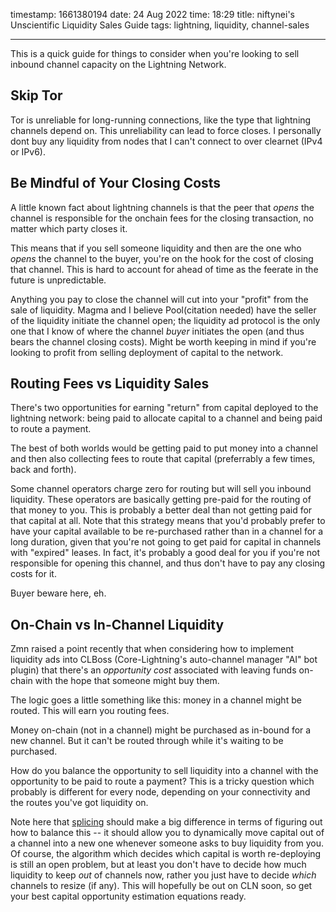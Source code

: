timestamp: 1661380194
date: 24 Aug 2022
time: 18:29
title: niftynei's Unscientific Liquidity Sales Guide
tags: lightning, liquidity, channel-sales

---
This is a quick guide for things to consider when you're looking to sell inbound channel capacity on the Lightning Network.

## Skip Tor
Tor is unreliable for long-running connections, like the type that lightning channels depend on. This unreliability can lead to force closes. I personally dont buy any liquidity from nodes that I can't connect to over clearnet (IPv4 or IPv6).

## Be Mindful of Your Closing Costs
A little known fact about lightning channels is that the peer that *opens* the channel is responsible for the onchain fees for the closing transaction, no matter which party closes it.

This means that if you sell someone liquidity and then are the one who *opens* the channel to the buyer, you're on the hook for the cost of closing that channel. This is hard to account for ahead of time as the feerate in the future is unpredictable.

Anything you pay to close the channel will cut into your "profit" from the sale of liquidity. Magma and I believe Pool(citation needed) have the seller of the liquidity initiate the channel open; the liquidity ad protocol is the only one that I know of where the channel *buyer* initiates the open (and thus bears the channel closing costs). Might be worth keeping in mind if you're looking to profit from selling deployment of capital to the network.

## Routing Fees vs Liquidity Sales
There's two opportunities for earning "return" from capital deployed to the lightning network: being paid to allocate capital to a channel and being paid to route a payment.

The best of both worlds would be getting paid to put money into a channel and then also collecting fees to route that capital (preferrably a few times, back and forth).

Some channel operators charge zero for routing but will sell you inbound liquidity. These operators are basically getting pre-paid for the routing of that money to you. This is probably a better deal than not getting paid for that capital at all. Note that this strategy means that you'd probably prefer to have your capital available to be re-purchased rather than in a channel for a long duration, given that you're not going to get paid for capital in channels with "expired" leases. In fact, it's probably a good deal for you if you're not responsible for opening this channel, and thus don't have to pay any closing costs for it.

Buyer beware here, eh.

## On-Chain vs In-Channel Liquidity
Zmn raised a point recently that when considering how to implement liquidity ads into CLBoss (Core-Lightning's auto-channel manager "AI" bot plugin) that there's an *opportunity cost* associated with leaving funds on-chain with the hope that someone might buy them.

The logic goes a little something like this: money in a channel might be routed. This will earn you routing fees.

Money on-chain (not in  a channel) might be purchased as in-bound for a new channel. But it can't be routed through while it's waiting to be purchased.

How do you balance the opportunity to sell liquidity into a channel with the opportunity to be paid to route a payment? This is a tricky question which probably is different for every node, depending on your connectivity and the routes you've got liquidity on.

Note here that [splicing](https://github.com/lightning/bolts/pull/863) should make a big difference in terms of figuring out how to balance this -- it should allow you to dynamically move capital out of a channel into a new one whenever someone asks to buy liquidity from you. Of course, the algorithm which decides which capital is worth re-deploying is still an open problem, but at least you don't have to decide how much liquidity to keep *out* of channels now, rather you just have to decide *which* channels to resize (if any).  This will hopefully be out on CLN soon, so get your best capital opportunity estimation equations ready.
